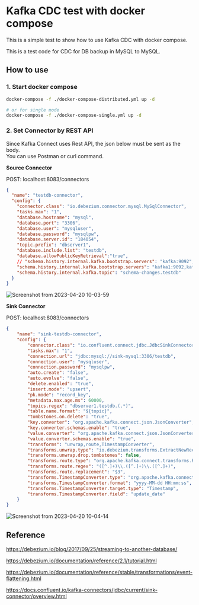 # Kafka CDC test with docker compose

This is a simple test to show how to use Kafka CDC with docker compose.

This is a test code for CDC for DB backup in MySQL to MySQL.

## How to use

### 1. Start docker compose

```zsh
docker-compose -f ./docker-compose-distributed.yml up -d

# or for single mode
docker-compose -f ./docker-compose-single.yml up -d
```

### 2. Set Connector by REST API

Since Kafka Connect uses Rest API, the json below must be sent as the body.<br>
You can use Postman or curl command.

<b>Source Connector</b>

POST: localhost:8083/connectors

```json
{
  "name": "testdb-connector",  
  "config": {
    "connector.class": "io.debezium.connector.mysql.MySqlConnector",
    "tasks.max": "1",
    "database.hostname": "mysql",
    "database.port": "3306",
    "database.user": "mysqluser",
    "database.password": "mysqlpw",
    "database.server.id": "184054",
    "topic.prefix": "dbserver1",
    "database.include.list": "testdb", 
    "database.allowPublicKeyRetrieval":"true", 
    // "schema.history.internal.kafka.bootstrap.servers": "kafka:9092", for single mode
    "schema.history.internal.kafka.bootstrap.servers": "kafka1:9092,kafka2:9092,kafka3:9092",
    "schema.history.internal.kafka.topic": "schema-changes.testdb"  
  }
}
```

![Screenshot from 2023-04-20 10-03-59](https://user-images.githubusercontent.com/20539422/233231369-4d72506c-f3d1-413e-91e0-007653f9389a.png)


<b>Sink Connector</b>

POST: localhost:8083/connectors

```json
{
    "name": "sink-testdb-connector",
    "config": {
        "connector.class": "io.confluent.connect.jdbc.JdbcSinkConnector",
        "tasks.max": "1",
        "connection.url": "jdbc:mysql://sink-mysql:3306/testdb",
        "connection.user": "mysqluser",
        "connection.password": "mysqlpw",
        "auto.create": "false",
        "auto.evolve": "false",
        "delete.enabled": "true",
        "insert.mode": "upsert",
        "pk.mode": "record_key",
        "metadata.max.age.ms": 60000,
        "topics.regex": "dbserver1.testdb.(.*)",
        "table.name.format": "${topic}",
        "tombstones.on.delete": "true",
        "key.converter": "org.apache.kafka.connect.json.JsonConverter",
        "key.converter.schemas.enable": "true",
        "value.converter": "org.apache.kafka.connect.json.JsonConverter",
        "value.converter.schemas.enable": "true",
        "transforms": "unwrap,route,TimestampConverter",
        "transforms.unwrap.type": "io.debezium.transforms.ExtractNewRecordState",
        "transforms.unwrap.drop.tombstones": false,
        "transforms.route.type": "org.apache.kafka.connect.transforms.RegexRouter",
        "transforms.route.regex": "([^.]+)\\.([^.]+)\\.([^.]+)",
        "transforms.route.replacement": "$3",
        "transforms.TimestampConverter.type": "org.apache.kafka.connect.transforms.TimestampConverter$Value", 
        "transforms.TimestampConverter.format": "yyyy-MM-dd HH:mm:ss", 
        "transforms.TimestampConverter.target.type": "Timestamp", 
        "transforms.TimestampConverter.field": "update_date"
    }
}
```

![Screenshot from 2023-04-20 10-04-14](https://user-images.githubusercontent.com/20539422/233231312-c5ba293d-c8a9-4e68-896b-d745933fcfa0.png)

## Reference

<https://debezium.io/blog/2017/09/25/streaming-to-another-database/>

<https://debezium.io/documentation/reference/2.1/tutorial.html>

<https://debezium.io/documentation/reference/stable/transformations/event-flattening.html>

<https://docs.confluent.io/kafka-connectors/jdbc/current/sink-connector/overview.html>
